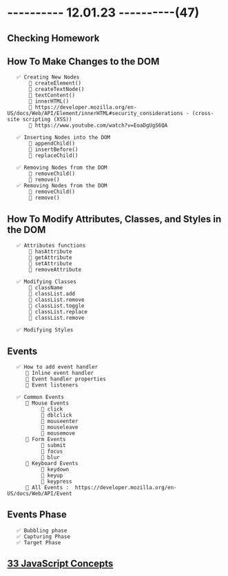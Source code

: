 # ---------- 12.01.23 ----------(47)

## Checking Homework

## How To Make Changes to the DOM

       ✅ Creating New Nodes
           🔷 createElement()
           🔷 createTextNode()
           🔷 textContent()
           🔷 innerHTML()
           🔷 https://developer.mozilla.org/en-US/docs/Web/API/Element/innerHTML#security_considerations - (cross-site scripting (XSS))
           🔷 https://www.youtube.com/watch?v=EoaDgUgS6QA

       ✅ Inserting Nodes into the DOM
           🔷 appendChild()
           🔷 insertBefore()
           🔷 replaceChild()

       ✅ Removing Nodes from the DOM
           🔷 removeChild()
           🔷 remove()
       ✅ Removing Nodes from the DOM
           🔷 removeChild()
           🔷 remove()

## How To Modify Attributes, Classes, and Styles in the DOM

       ✅ Attributes functions
           🔷 hasAttribute
           🔷 getAttribute
           🔷 setAttribute
           🔷 removeAttribute

       ✅ Modifying Classes
           🔷 className
           🔷 classList.add
           🔷 classList.remove
           🔷 classList.toggle
           🔷 classList.replace
           🔷 classList.remove

       ✅ Modifying Styles

## Events

       ✅ How to add event handler
          🔷 Inline event handler
          🔷 Event handler properties
          🔷 Event listeners

       ✅ Common Events
          🔷 Mouse Events
               🎁 click
               🎁 dblclick
               🎁 mouseenter
               🎁 mouseleave
               🎁 mousemove
          🔷 Form Events
               🎁 submit
               🎁 focus
               🎁 blur
          🔷 Keyboard Events
               🎁 keydown
               🎁 keyup
               🎁 keypress
          🔷 All Events :  https://developer.mozilla.org/en-US/docs/Web/API/Event

## Events Phase

       ✅ Bubbling phase
       ✅ Capturing Phase
       ✅ Target Phase

## [33 JavaScript Concepts](https://github.com/leonardomso/33-js-concepts)
